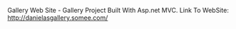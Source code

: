 Gallery Web Site - Gallery Project Built With Asp.net MVC.
Link To WebSite: http://danielasgallery.somee.com/
